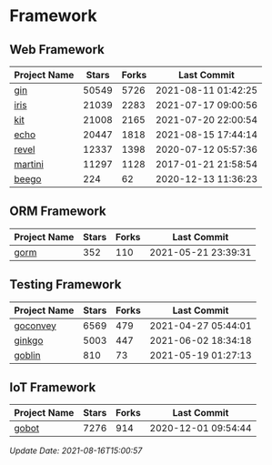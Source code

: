 # Framework

## Web Framework
| Project Name | Stars | Forks | Last Commit |
| ------------ | ----- | ----- | ----------- |
| [gin](https://github.com/gin-gonic/gin) | 50549 | 5726 | 2021-08-11 01:42:25 |
| [iris](https://github.com/kataras/iris) | 21039 | 2283 | 2021-07-17 09:00:56 |
| [kit](https://github.com/go-kit/kit) | 21008 | 2165 | 2021-07-20 22:00:54 |
| [echo](https://github.com/labstack/echo) | 20447 | 1818 | 2021-08-15 17:44:14 |
| [revel](https://github.com/revel/revel) | 12337 | 1398 | 2020-07-12 05:57:36 |
| [martini](https://github.com/go-martini/martini) | 11297 | 1128 | 2017-01-21 21:58:54 |
| [beego](https://github.com/astaxie/beego) | 224 | 62 | 2020-12-13 11:36:23 |

## ORM Framework
| Project Name | Stars | Forks | Last Commit |
| ------------ | ----- | ----- | ----------- |
| [gorm](https://github.com/jinzhu/gorm) | 352 | 110 | 2021-05-21 23:39:31 |

## Testing Framework
| Project Name | Stars | Forks | Last Commit |
| ------------ | ----- | ----- | ----------- |
| [goconvey](https://github.com/smartystreets/goconvey) | 6569 | 479 | 2021-04-27 05:44:01 |
| [ginkgo](https://github.com/onsi/ginkgo) | 5003 | 447 | 2021-06-02 18:34:18 |
| [goblin](https://github.com/franela/goblin) | 810 | 73 | 2021-05-19 01:27:13 |

## IoT Framework
| Project Name | Stars | Forks | Last Commit |
| ------------ | ----- | ----- | ----------- |
| [gobot](https://github.com/hybridgroup/gobot) | 7276 | 914 | 2020-12-01 09:54:44 |

*Update Date: 2021-08-16T15:00:57*